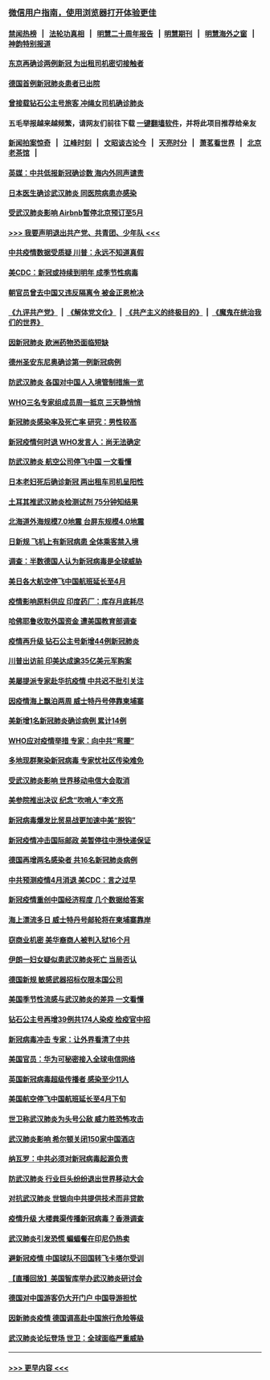 ### [微信用户指南，使用浏览器打开体验更佳](https://github.com/gfw-breaker/banned-news1/blob/master/indexes/wechat-guide.md?t=0)
#### [禁闻热榜](热点新闻.md?t=0)  &nbsp;&nbsp;|&nbsp;&nbsp; [法轮功真相](https://github.com/gfw-breaker/truth/blob/master/README.md?t=0) &nbsp;&nbsp;|&nbsp;&nbsp; [明慧二十周年报告](https://github.com/gfw-breaker/mh-reports/blob/master/README.md?t=0) &nbsp;&nbsp;|&nbsp;&nbsp;[明慧期刊](https://github.com/gfw-breaker/mh-qikan) &nbsp;&nbsp;|&nbsp;&nbsp; [明慧海外之窗](https://github.com/gfw-breaker/mh-news/blob/master/README.md?t=0) &nbsp;&nbsp;|&nbsp;&nbsp; [神韵特别报道](https://github.com/gfw-breaker/mh-news/blob/master/shenyun.md?t=0)
#### [东京再确诊两例新冠 为出租司机密切接触者](../pages/nsc418/n11868770.md?t=02142044) 
#### [德国首例新冠肺炎患者已出院](../pages/nsc418/n11868714.md?t=02142044) 
#### [曾接载钻石公主号旅客 冲绳女司机确诊肺炎](../pages/nsc418/n11868610.md?t=02142044) 
#### 五毛举报越来越频繁，请网友们前往下载 [一键翻墙软件](https://github.com/gfw-breaker/ssr-accounts)，并将此项目推荐给亲友
#### [新闻拍案惊奇](https://github.com/gfw-breaker/banned-news1/blob/master/pages/link4.md) &nbsp;&nbsp;|&nbsp;&nbsp; [江峰时刻](https://github.com/gfw-breaker/banned-news1/blob/master/pages/link4.md) &nbsp;&nbsp;|&nbsp;&nbsp; [文昭谈古论今](https://github.com/gfw-breaker/banned-news1/blob/master/pages/link4.md) &nbsp;&nbsp;|&nbsp;&nbsp; [天亮时分](https://github.com/gfw-breaker/banned-news1/blob/master/pages/link4.md) &nbsp;&nbsp;|&nbsp;&nbsp; [萧茗看世界](https://github.com/gfw-breaker/banned-news1/blob/master/pages/link4.md) &nbsp;&nbsp;|&nbsp;&nbsp; [北京老茶馆](https://github.com/gfw-breaker/banned-news1/blob/master/pages/link4.md) &nbsp;&nbsp;|&nbsp;&nbsp; 
#### [英媒：中共低报新冠确诊数 海内外同声谴责](../pages/nsc418/n11867421.md?t=02142044) 
#### [日本医生确诊武汉肺炎 同医院病患亦感染](../pages/nsc418/n11867779.md?t=02142044) 
#### [受武汉肺炎影响 Airbnb暂停北京预订至5月](../pages/nsc418/n11867428.md?t=02142044) 
#### [>>> 我要声明退出共产党、共青团、少年队 <<<](https://github.com/begood0513/goodnews/blob/master/quit/letter.md) 
#### [中共疫情数据受质疑 川普：永远不知道真假](../pages/nsc418/n11867195.md?t=02142044) 
#### [美CDC：新冠或持续到明年 成季节性病毒](../pages/nsc418/n11867279.md?t=02142044) 
#### [朝官员曾去中国又违反隔离令 被金正恩枪决](../pages/nsc418/n11867087.md?t=02142044) 
#### [《九评共产党》](https://github.com/begood0513/9ping.md/blob/master/README.md) &nbsp;|&nbsp; [《解体党文化》](../../../../jtdwh.md/blob/master/README.md)  &nbsp;|&nbsp; [《共产主义的终极目的》](../../../../gczydzjmd.md/blob/master/README.md) &nbsp;|&nbsp; [《魔鬼在统治我们的世界》](../../../../mgztzwmdsj.md/blob/master/README.md) 
#### [因新冠肺炎 欧洲药物恐面临短缺](../pages/nsc418/n11867036.md?t=02142044) 
#### [德州圣安东尼奥确诊第一例新冠病例](../pages/nsc418/n11867194.md?t=02142044) 
#### [防武汉肺炎 各国对中国人入境管制措施一览](../pages/nsc418/n11838726.md?t=02142044) 
#### [WHO三名专家组成员周一抵京 三天静悄悄](../pages/nsc418/n11866947.md?t=02142044) 
#### [新冠肺炎感染率及死亡率 研究：男性较高](../pages/nsc418/n11866956.md?t=02142044) 
#### [新冠疫情何时退 WHO发言人：尚无法确定](../pages/nsc418/n11866864.md?t=02142044) 
#### [防武汉肺炎 航空公司停飞中国 一文看懂](../pages/nsc418/n11866800.md?t=02142044) 
#### [日本老妇死后确诊新冠 两出租车司机呈阳性](../pages/nsc418/n11866755.md?t=02142044) 
#### [土耳其推武汉肺炎检测试剂 75分钟知结果](../pages/nsc418/n11866520.md?t=02142044) 
#### [北海道外海规模7.0地震 台屏东规模4.0地震](../pages/nsc418/n11866262.md?t=02142044) 
#### [日新规 飞机上有新冠病患 全体乘客禁入境](../pages/nsc418/n11866233.md?t=02142044) 
#### [调查：半数德国人认为新冠病毒是全球威胁](../pages/nsc418/n11866687.md?t=02142044) 
#### [美日各大航空停飞中国航班延长至4月](../pages/nsc418/n11865980.md?t=02142044) 
#### [疫情影响原料供应 印度药厂：库存月底耗尽](../pages/nsc418/n11865151.md?t=02142044) 
#### [哈佛耶鲁收取外国资金 遭美国教育部调查](../pages/nsc418/n11864950.md?t=02142044) 
#### [疫情再升级 钻石公主号新增44例新冠肺炎](../pages/nsc418/n11865033.md?t=02142044) 
#### [川普出访前 印美达成逾35亿美元军购案](../pages/nsc418/n11865444.md?t=02142044) 
#### [美屡提派专家赴华抗疫情 中共迟不批引关注](../pages/nsc418/n11864719.md?t=02142044) 
#### [因疫情海上飘泊两周 威士特丹号停靠柬埔寨](../pages/nsc418/n11865007.md?t=02142044) 
#### [美新增1名新冠肺炎确诊病例 累计14例](../pages/nsc418/n11864893.md?t=02142044) 
#### [WHO应对疫情举措 专家：向中共“弯腰”](../pages/nsc418/n11864727.md?t=02142044) 
#### [多地现群聚染新冠病毒 专家忧社区传染难免](../pages/nsc418/n11864715.md?t=02142044) 
#### [受武汉肺炎影响 世界移动电信大会取消](../pages/nsc418/n11864629.md?t=02142044) 
#### [美参院推出决议 纪念“吹哨人”李文亮](../pages/nsc418/n11863852.md?t=02142044) 
#### [新冠病毒爆发比贸易战更加速中美“脱钩”](../pages/nsc418/n11864470.md?t=02142044) 
#### [新冠疫情冲击国际邮政 美暂停往中港快递保证](../pages/nsc418/n11864207.md?t=02142044) 
#### [德国再增两名感染者 共16名新冠肺炎病例](../pages/nsc418/n11864293.md?t=02142044) 
#### [中共预测疫情4月消退 美CDC：言之过早](../pages/nsc418/n11864310.md?t=02142044) 
#### [新冠疫情重创中国经济程度 几个数据给答案](../pages/nsc418/n11864203.md?t=02142044) 
#### [海上漂流多日 威士特丹号邮轮将在柬埔寨靠岸](../pages/nsc418/n11864029.md?t=02142044) 
#### [窃商业机密 美华裔商人被判入狱16个月](../pages/nsc418/n11863911.md?t=02142044) 
#### [伊朗一妇女疑似患武汉肺炎死亡 当局否认](../pages/nsc418/n11863650.md?t=02142044) 
#### [德国新规 敏感武器招标仅限本国公司](../pages/nsc418/n11863509.md?t=02142044) 
#### [美国季节性流感与武汉肺炎的差异 一文看懂](../pages/nsc418/n11862428.md?t=02142044) 
#### [钻石公主号再增39例共174人染疫 检疫官中招](../pages/nsc418/n11862422.md?t=02142044) 
#### [新冠病毒冲击 专家：让外界看清了中共](../pages/nsc418/n11862280.md?t=02142044) 
#### [美国官员：华为可秘密接入全球电信网络](../pages/nsc418/n11862122.md?t=02142044) 
#### [英国新冠病毒超级传播者 感染至少11人](../pages/nsc418/n11862023.md?t=02142044) 
#### [美国航空停飞中国航班延长至4月下旬](../pages/nsc418/n11861970.md?t=02142044) 
#### [世卫称武汉肺炎为头号公敌 威力胜恐怖攻击](../pages/nsc418/n11861982.md?t=02142044) 
#### [武汉肺炎影响 希尔顿关闭150家中国酒店](../pages/nsc418/n11859887.md?t=02142044) 
#### [纳瓦罗：中共必须对新冠病毒起源负责](../pages/nsc418/n11861810.md?t=02142044) 
#### [防武汉肺炎 行业巨头纷纷退出世界移动大会](../pages/nsc418/n11861795.md?t=02142044) 
#### [对抗武汉肺炎 世银向中共提供技术而非贷款](../pages/nsc418/n11861652.md?t=02142044) 
#### [疫情升级 大楼粪渠传播新冠病毒？香港调查](../pages/nsc418/n11861556.md?t=02142044) 
#### [武汉肺炎引发恐慌 蝙蝠餐在印尼仍热卖](../pages/nsc418/n11861352.md?t=02142044) 
#### [避新冠疫情 中国球队不回国转飞卡塔尔受训](../pages/nsc418/n11861447.md?t=02142044) 
#### [【直播回放】美国智库举办武汉肺炎研讨会](../pages/nsc418/n11859838.md?t=02142044) 
#### [德国对中国游客仍大开门户 中国导游担忧](../pages/nsc418/n11861144.md?t=02142044) 
#### [因新肺炎疫情 德国调高赴中国旅行危险等级](../pages/nsc418/n11861064.md?t=02142044) 
#### [武汉肺炎论坛登场 世卫：全球面临严重威胁](../pages/nsc418/n11860999.md?t=02142044) 

----
#### [ >>> 更早内容 <<< ](../indexes/nsc418-earlier.md)
